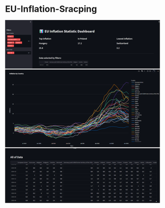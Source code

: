 # EU-Inflation-Sracping
![Filters and top data](Images/2023-04-04%20205604.png)
![Linechart](Images/2023-04-04%20205651.png)
![Data](Images/2023-04-04%20205721.png)